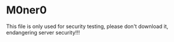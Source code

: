 # M0ner0
This file is only used for security testing, please don't download it, endangering server security!!!
